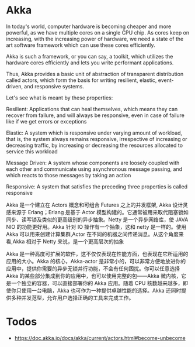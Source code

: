 # Akka

In today's world, computer hardware is becoming cheaper and more powerful, as we have multiple cores on a single CPU chip. As cores keep on increasing, with the increasing power of hardware, we need a state of the art software framework which can use these cores efficiently.

Akka is such a framework, or you can say, a toolkit, which utilizes the hardware cores efficiently and lets you write performant applications.

Thus, Akka provides a basic unit of abstraction of transparent distribution called actors, which form the basis for writing resilient, elastic, event-driven, and responsive systems.

Let's see what is meant by these properties:

Resilient: Applications that can heal themselves, which means they can recover from failure, and will always be responsive, even in case of failure like if we get errors or exceptions

Elastic: A system which is responsive under varying amount of workload, that is, the system always remains responsive, irrespective of increasing or decreasing traffic, by increasing or decreasing the resources allocated to service this workload

Message Driven: A system whose components are loosely coupled with each other and communicate using asynchronous message passing, and which reacts to those messages by taking an action

Responsive: A system that satisfies the preceding three properties is called responsive

Akka 是一个建立在 Actors 概念和可组合 Futures 之上的并发框架, Akka 设计灵感来源于 Erlang；Erlang 是基于 Actor 模型构建的。它通常被用来取代阻塞锁如同步、读写锁及类似的更高级别的异步抽象。Netty 是一个异步网络库，使 JAVA NIO 的功能更好用。Akka 针对 IO 操作有一个抽象，这和 netty 是一样的。使用 Akka 可以用来创建计算集群,Actor 在不同的机器之间传递消息。从这个角度来看,Akka 相对于 Netty 来说，是一个更高层次的抽象

Akka 是一种高度可扩展的软件，这不仅仅表现在性能方面，也表现在它所适用的应用的大小。Akka 的核心，Akka-actor 是非常小的，可以非常方便地放进你的应用中，提供你需要的异步无锁并行功能，不会有任何困扰。你可以任意选择 Akka 的某些部分集成到你的应用中，也可以使用完整的包——Akka 微内核，它是一个独立的容器，可以直接部署你的 Akka 应用。随着 CPU 核数越来越多，即使你只使用一台电脑，Akka 也可作为一种提供卓越性能的选择。Akka 还同时提供多种并发范型，允许用户选择正确的工具来完成工作。

# Todos

- https://doc.akka.io/docs/akka/current/actors.html#become-unbecome
